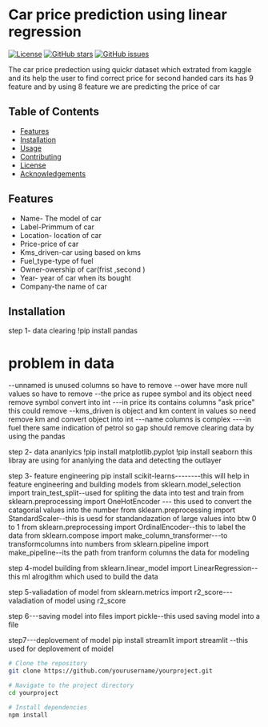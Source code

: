 # Car price prediction using linear regression

[![License](https://img.shields.io/badge/license-MIT-blue.svg)](LICENSE)
[![GitHub stars](https://img.shields.io/github/stars/yourusername/yourproject.svg)](https://github.com/yourusername/yourproject/stargazers)
[![GitHub issues](https://img.shields.io/github/issues/yourusername/yourproject.svg)](https://github.com/yourusername/yourproject/issues)

The car price predection using quickr dataset which extrated from kaggle and its help the user to find correct price for second handed cars
its has 9 feature and by using 8 feature we are predicting the price of car 

## Table of Contents
- [Features](#features)
- [Installation](#installation)
- [Usage](#usage)
- [Contributing](#contributing)
- [License](#license)
- [Acknowledgements](#acknowledgements)

## Features

- Name- The model of car
- Label-Primmum of car
- Location- location of car
- Price-price of car
- Kms_driven-car using based on kms
- Fuel_type-type of fuel
- Owner-owership of car(frist ,second )
- Year- year of car when its bought
- Company-the name of car

## Installation
step 1- data clearing
!pip install pandas
# problem in data 
--unnamed is unused columns so have to remove
--ower have more null values so have to remove
--the price as rupee symbol and its object need remove symbol convert into int
---in price its contains columns  "ask price" this could remove 
--kms_driven is  object and km content in values so need remove km and convert object into int
---name columns is complex
----in fuel there same indication of petrol so gap should remove
clearing data by using the pandas

step 2- data ananlyics
!pip install matplotlib.pyplot
!pip install seaborn 
this libray are using for ananlying the data and detecting the outlayer


step 3- feature engineering
pip install scikit-learns--------this will help in feature engineering and building models
from sklearn.model_selection import train_test_split--used for spliting the data into test and train
from sklearn.preprocessing import OneHotEncoder --- this used to convert the catagorial values into the number 
from sklearn.preprocessing import StandardScaler--this is uesd for standandazation of large values into btw 0 to 1
from sklearn.preprocessing import OrdinalEncoder--this to label the data
from sklearn.compose import make_column_transformer---to transformcolumns into numbers
from sklearn.pipeline import make_pipeline--its the path from tranform  columns the data for modeling



step 4-model building
from sklearn.linear_model import LinearRegression--this ml alrogithm which used to build the data

step 5-valiadation of model
from sklearn.metrics import r2_score---valadiation of model using r2_score 

step 6---saving model into files
import pickle--this used saving model into a file 


step7---deplovement of model
pip install streamlit 
import streamlit --this used for deplovement of moidel

```bash
# Clone the repository
git clone https://github.com/yourusername/yourproject.git

# Navigate to the project directory
cd yourproject

# Install dependencies
npm install




